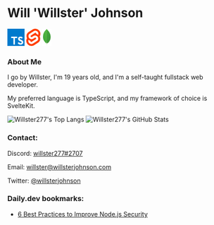 # Will 'Willster' Johnson

[<img height="39" src="assets/typescript.png" />](https://typescriptlang.org/)&nbsp;[<img height="39" src="assets/svelte.png" />](https://svelte.dev/)&nbsp;[<img height="39" src="assets/mongo.png" />](https://mongodb.com/)

### About Me

I go by Willster, I'm 19 years old, and I'm a self-taught fullstack web developer.

My preferred language is TypeScript, and my framework of choice is SvelteKit.

<img src="https://github-readme-stats.vercel.app/api/top-langs/?username=willster277&theme=react&layout=compact" alt="Willster277's Top Langs" height="150">&nbsp;<img src="https://github-readme-stats.vercel.app/api?username=willster277&count_private=true&show_icons=true&theme=react&hide=stars&hide_rank=true" alt="Willster277's GitHub Stats" height="150">

### Contact:

Discord: <a href="https://discord.com/users/773137363395674133">willster277#2707</a>

Email: <a href="mailto:277willjohnson@gmail.com">willster@willsterjohnson.com</a>

Twitter: <a href="https://twitter.com/willsterjohnson">@willsterjohnson</a>

### Daily.dev bookmarks:

<!-- daily.dev BOOKMARKS:START -->
- [6 Best Practices to Improve Node.js Security](https://app.daily.dev/posts/kE-i5D3QK?utm_source=rss&utm_medium=bookmarks&utm_campaign=fFUdpVpq-)
<!-- daily.dev BOOKMARKS:END -->
